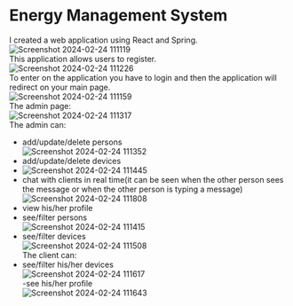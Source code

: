 # Energy Management System
I created a web application using React and Spring. <br />
![Screenshot 2024-02-24 111119](https://github.com/elenamodrea/energy-management-system/assets/92223201/9acd6fed-43d8-4503-8a9d-484f316b72b4) <br />
This application allows users to register. <br />
![Screenshot 2024-02-24 111226](https://github.com/elenamodrea/energy-management-system/assets/92223201/77334c9e-6056-4efa-b378-1bfcd455ec3f) <br />
To enter on the application you have to login and then the application will redirect on your main page. <br />
![Screenshot 2024-02-24 111159](https://github.com/elenamodrea/energy-management-system/assets/92223201/88922479-2474-4f63-a7f2-aaaad4202d4d) <br />
The admin page: <br />
![Screenshot 2024-02-24 111317](https://github.com/elenamodrea/energy-management-system/assets/92223201/9d272a80-9dab-43ee-ab0a-574e65f8e36f) <br />
The admin can: <br />
- add/update/delete persons <br />
  ![Screenshot 2024-02-24 111352](https://github.com/elenamodrea/energy-management-system/assets/92223201/d18abee2-a399-44a1-833e-f2484ac8de5e) <br />
- add/update/delete devices <br />
- ![Screenshot 2024-02-24 111445](https://github.com/elenamodrea/energy-management-system/assets/92223201/1a8f7e3a-a13a-44f4-b1b1-47075215b9a6) <br />
- chat with clients in real time(it can be seen when the other person sees the message or when the other person is typing a message) <br />
  ![Screenshot 2024-02-24 111808](https://github.com/elenamodrea/energy-management-system/assets/92223201/4c4ab064-5eaf-4a96-8674-198cd93c2ebc) <br />
- view his/her profile <br />
- see/filter persons <br />
  ![Screenshot 2024-02-24 111415](https://github.com/elenamodrea/energy-management-system/assets/92223201/1ff21073-6300-41ea-9dff-127a3152c1ee) <br />
- see/filter devices <br />
![Screenshot 2024-02-24 111508](https://github.com/elenamodrea/energy-management-system/assets/92223201/e456c6cc-af86-41c6-adc6-1551b8984e16) <br />
The client can: <br />
- see/filter his/her devices <br />
![Screenshot 2024-02-24 111617](https://github.com/elenamodrea/energy-management-system/assets/92223201/4444fa0a-dc10-45a2-9e4b-4a245e098f59) <br />
-see his/her profile <br />
![Screenshot 2024-02-24 111643](https://github.com/elenamodrea/energy-management-system/assets/92223201/f68bfd07-4de5-43cf-9d75-ec6d083d3f89) <br />


  
